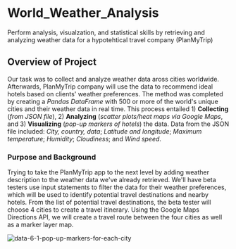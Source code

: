 # World_Weather_Analysis
Perform analysis, visualzation, and statistical skills by retrieving and analyzing weather data for a hypotehtical travel company (PlanMyTrip)


## Overview of Project

Our task was to collect and analyze weather data aross cities worldwide. Afterwards, PlanMyTrip company will use the data to recommend ideal hotels based on clients' weather preferences. The method was completed by creating a *Pandas DataFrame* with 500 or more of the world's unique cities and their weather data in real time. This process entailed 1) **Collecting** (*from JSON file*), 2) **Analyzing** (*scatter plots/heat maps via Google Maps*, and 3) **Visualizing** (*pop-up markers of hotels*) the data.  Data from the JSON file included: *City, country, data*; *Latitude and longitude*; *Maximum temperature*; *Humidity*; *Cloudiness*; and *Wind speed*.

### Purpose and Background

Trying to take the PlanMyTrip app to the next level by adding weather description to the weather data we've already retrieved. We'll have beta testers use input statements to filter the data for their weather preferences, which will be used to identify potential travel destinations and nearby hotels. From the list of potential travel destinations, the beta tester will choose 4 cities to create a travel itinerary. Using the Google Maps Directions API, we will create a travel route between the four cities as well as a marker layer map. 


![data-6-1-pop-up-markers-for-each-city](https://user-images.githubusercontent.com/107021231/189514681-24c8d014-5b58-45fb-9dd3-90c69d253069.png)
